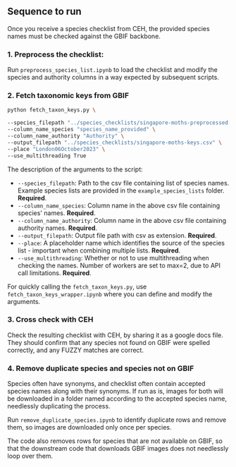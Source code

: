 ## Sequence to run

Once you receive a species checklist from CEH, the provided species names must be checked against the GBIF backbone.

### 1. Preprocess the checklist:
Run `preprocess_species_list.ipynb` to load the checklist and modify the species and authority columns in a way expected by subsequent scripts.

### 2. Fetch taxonomic keys from GBIF

```bash
python fetch_taxon_keys.py \

--species_filepath "../species_checklists/singapore-moths-preprocessed.csv" \
--column_name_species "species_name_provided" \
--column_name_authority "Authority" \
--output_filepath "../species_checklists/singapore-moths-keys.csv" \
--place "London06October2023" \
--use_multithreading True

```

The description of the arguments to the script:
* `--species_filepath`: Path to the csv file containing list of species names. Example species lists are provided in the `example_species_lists` folder. **Required**.
* `--column_name_species`: Column name in the above csv file containing species' names. **Required**.
* `--column_name_authority`: Column name in the above csv file containing authority names. **Required**.
* `--output_filepath`: Output file path with csv as extension. **Required**.
* `--place`: A placeholder name which identifies the source of the species list - important when combining multiple lists. **Required**.
* `--use_multithreading`: Whether or not to use multithreading when checking the names. Number of workers are set to max=2, due to API call limitations. **Required**.

For quickly calling the `fetch_taxon_keys.py`, use `fetch_taxon_keys_wrapper.ipynb` where you can define and modify the arguments.

### 3. Cross check with CEH

Check the resulting checklist with CEH, by sharing it as a google docs file. They should confirm that any species not found on GBIF were spelled correctly, and any FUZZY matches are correct.

### 4. Remove duplicate species and species not on GBIF

Species often have synonyms, and checklist often contain accepted species names along with their synonyms. If run as is, images for both will be downloaded in a folder named according to the accepted species name, needlessly duplicating the process.

Run `remove_duplicate_species.ipynb` to identify duplicate rows and remove them, so images are downloaded only once per species.

The code also removes rows for species that are not available on GBIF, so that the downstream code that downloads GBIF images does not needlessly loop over them.

